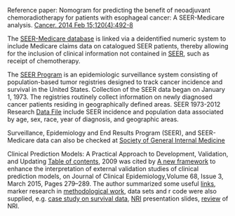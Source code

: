 Reference paper:
Nomogram for predicting the benefit of neoadjuvant chemoradiotherapy for patients with esophageal cancer: A SEER-Medicare analysis. [Cancer. 2014 Feb 15;120(4):492-8](http://onlinelibrary.wiley.com/doi/10.1002/cncr.28447/full) 

The [SEER-Medicare database](http://healthcaredelivery.cancer.gov/seermedicare/aboutdata/) is linked via a deidentified numeric system to include Medicare claims data on catalogued SEER patients, thereby allowing for the inclusion of clinical information not contained in [SEER](http://seer.cancer.gov/), such as receipt of chemotherapy. 

The [SEER Program](http://seer.cancer.gov/) is an epidemiologic surveillance system consisting of population-based tumor registries designed to track cancer incidence and survival in the United States. Collection of the SEER data began on January 1, 1973. The registries routinely collect information on newly diagnosed cancer patients residing in geographically defined areas. 
SEER 1973-2012 Research [Data File](http://seer.cancer.gov/data/) include SEER incidence and population data associated by age, sex, race, year of diagnosis, and geographic areas.

Surveillance, Epidemiology and End Results Program (SEER), and SEER-Medicare data can also be checked at [Society of General Internal Medicine](http://www.sgim.org/communities/research/dataset-compendium/surveillance-epidemiology-and-end-results-program-seer-and-seer-medicare-data)

Clinical Prediction Models: A Practical Approach to Development, Validation, and Updating [Table of contents](http://onlinelibrary.wiley.com/doi/10.1111/j.1751-5823.2009.00085_22.x), 2009 was cited by [A new framework](http://www.sciencedirect.com/science/article/pii/S0895435614002753) to enhance the interpretation of external validation studies of clinical prediction models, on Journal of Clinical Epidemiology,Volume 68, Issue 3, March 2015, Pages 279–289.
The author summarized some useful [links](http://www.clinicalpredictionmodels.org/doku.php?id=links:start), marker research in [methodological work](http://www.clinicalpredictionmodels.org/doku.php?id=markers:start), data sets and r code were also supplied, e.g. [case study on survival data](http://www.clinicalpredictionmodels.org/doku.php?id=rcode_and_data:chapter23), [NRI](http://www.clinicalpredictionmodels.org/doku.php?id=presentations:start) presentation slides, [review](http://annals.org/article.aspx?articleid=1814428) of NRI.
